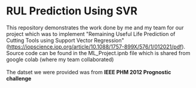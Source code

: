 # RUL Prediction Using SVR
This repository demonstrates the work done by me and my team for our project which was to implement "Remaining Useful Life Prediction of Cutting Tools using Support Vector Regression" (https://iopscience.iop.org/article/10.1088/1757-899X/576/1/012021/pdf). Source code can be found in the ML_Project.ipnb file which is shared from google colab (where my team collaborated)
<br><br>
The datset we were provided was from **IEEE PHM 2012 Prognostic challenge**
